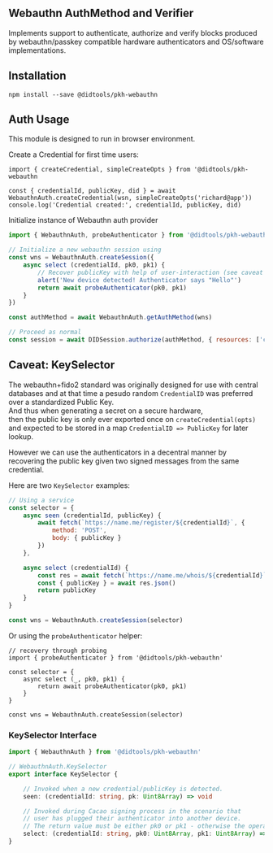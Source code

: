 ## Webauthn AuthMethod and Verifier

Implements support to authenticate, authorize and verify blocks produced
by webauthn/passkey compatible hardware authenticators and OS/software implementations.

## Installation

```
npm install --save @didtools/pkh-webauthn
```

## Auth Usage

This module is designed to run in browser environment.

Create a Credential for first time users:
```
import { createCredential, simpleCreateOpts } from '@didtools/pkh-webauthn

const { credentialId, publicKey, did } = await WebauthnAuth.createCredential(wsn, simpleCreateOpts('richard@app'))
console.log('Credential created:', credentialId, publicKey, did)
```

Initialize instance of Webauthn auth provider

```js
import { WebauthnAuth, probeAuthenticator } from '@didtools/pkh-webauthn

// Initialize a new webauthn session using
const wns = WebauthnAuth.createSession({
    async select (credentialId, pk0, pk1) {
        // Recover publicKey with help of user-interaction (see caveat below)
        alert('New device detected! Authenticator says "Hello"')
        return await probeAuthenticator(pk0, pk1)
    }
})

const authMethod = await WebauthnAuth.getAuthMethod(wns)

// Proceed as normal
const session = await DIDSession.authorize(authMethod, { resources: ['ceramic://nil'] })
```

## Caveat: KeySelector

The webauthn+fido2 standard was originally designed for use with central databases and at that time
a pesudo random `CredentialID` was preferred over a standardized Public Key.  
And thus when generating a secret on a secure hardware,  
then the public key is only ever exported once
on `createCredential(opts)` and expected to be stored in a map `CredentialID => PublicKey` for later lookup.  

However we can use the authenticators in a decentral manner by recovering the public key given two signed messages from the same credential.

Here are two `KeySelector` examples:

```js
// Using a service
const selector = {
    async seen (credentialId, publicKey) {
        await fetch(`https://name.me/register/${credentialId}`, {
            method: 'POST',
            body: { publicKey }
        })
    },

    async select (credentialId) {
        const res = await fetch(`https://name.me/whois/${credentialId}`)
        const { publicKey } = await res.json()
        return publicKey
    }
}

const wns = WebauthnAuth.createSession(selector)
```

Or using the `probeAuthenticator` helper:
```
// recovery through probing
import { probeAuthenticator } from '@didtools/pkh-webauthn'

const selector = {
    async select (_, pk0, pk1) {
        return await probeAuthenticator(pk0, pk1)
    }
}

const wns = WebauthnAuth.createSession(selector)
```

### KeySelector Interface

```ts
import { WebauthnAuth } from '@didtools/pkh-webauthn'

// WebauthnAuth.KeySelector
export interface KeySelector {

    // Invoked when a new credential/publicKey is detected.
    seen: (credentialId: string, pk: Uint8Array) => void

    // Invoked during Cacao signing process in the scenario that
    // user has plugged their authenticator into another device.
    // The return value must be either pk0 or pk1 - otherwise the operation fails.
    select: (credentialId: string, pk0: Uint8Array, pk1: Uint8Array) => Uint8Array|null
}
```

